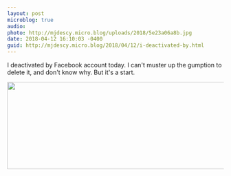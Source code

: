 ```yaml
---
layout: post
microblog: true
audio: 
photo: http://mjdescy.micro.blog/uploads/2018/5e23a06a8b.jpg
date: 2018-04-12 16:10:03 -0400
guid: http://mjdescy.micro.blog/2018/04/12/i-deactivated-by.html
---
```

I deactivated by Facebook account today. I can't muster up the gumption to delete it, and don't know why. But it's a start.

<img src="http://mjdescy.micro.blog/uploads/2018/5e23a06a8b.jpg" width="600" height="203" />
